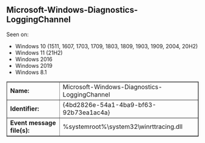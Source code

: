 ## Microsoft-Windows-Diagnostics-LoggingChannel

Seen on:
* Windows 10 (1511, 1607, 1703, 1709, 1803, 1809, 1903, 1909, 2004, 20H2)
* Windows 11 (21H2)
* Windows 2016
* Windows 2019
* Windows 8.1

<table border="1" class="docutils">
  <tbody>
    <tr>
      <td><b>Name:</b></td>
      <td>Microsoft-Windows-Diagnostics-LoggingChannel</td>
    </tr>
    <tr>
      <td><b>Identifier:</b></td>
      <td>{4bd2826e-54a1-4ba9-bf63-92b73ea1ac4a}</td>
    </tr>
    <tr>
      <td><b>Event message file(s):</b></td>
      <td>%systemroot%\system32\winrttracing.dll</td>
    </tr>
  </tbody>
</table>

&nbsp;


